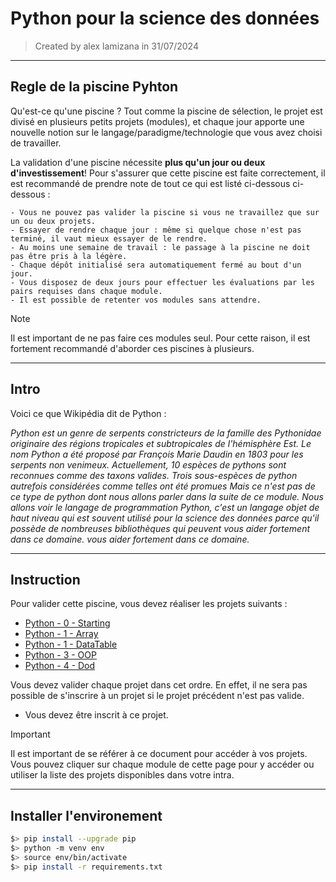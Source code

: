 # Python pour la science des données

> Created by alex lamizana in 31/07/2024
----------------------------------------------------------------------------

## Regle de la piscine Pyhton

Qu'est-ce qu'une piscine ?
Tout comme la piscine de sélection, le projet est divisé en plusieurs petits projets (modules),
et chaque jour apporte une nouvelle notion sur le langage/paradigme/technologie que vous avez choisi de travailler.

La validation d'une piscine nécessite **plus qu'un jour ou deux d'investissement**!
Pour s'assurer que cette piscine est faite correctement, il est recommandé de prendre note de tout ce qui est listé ci-dessous
ci-dessous :

    - Vous ne pouvez pas valider la piscine si vous ne travaillez que sur un ou deux projets.
    - Essayer de rendre chaque jour : même si quelque chose n'est pas terminé, il vaut mieux essayer de le rendre.
    - Au moins une semaine de travail : le passage à la piscine ne doit pas être pris à la légère.
    - Chaque dépôt initialisé sera automatiquement fermé au bout d'un jour.
    - Vous disposez de deux jours pour effectuer les évaluations par les pairs requises dans chaque module.
    - Il est possible de retenter vos modules sans attendre.

> [!NOTE]
> Il est important de ne pas faire ces modules seul. Pour cette raison, il est
> fortement recommandé d'aborder ces piscines à plusieurs.

----------------------------------------------------------------------------

## Intro

Voici ce que Wikipédia dit de Python :

*Python est un genre de serpents constricteurs de la famille des Pythonidae originaire des régions tropicales et subtropicales de l'hémisphère Est.
Le nom Python a été proposé par François Marie Daudin en 1803 pour les serpents non venimeux.
Actuellement, 10 espèces de pythons sont reconnues comme des taxons valides.
Trois sous-espèces de python autrefois considérées comme telles ont été promues
Mais ce n'est pas de ce type de python dont nous allons parler dans la suite de ce module.
Nous allons voir le langage de programmation Python, c'est un langage objet de haut niveau qui est souvent utilisé pour la science des données parce qu'il possède de nombreuses bibliothèques qui peuvent vous aider fortement dans ce domaine.
vous aider fortement dans ce domaine.*

----------------------------------------------------------------------------

## Instruction

Pour valider cette piscine, vous devez réaliser les projets suivants :

- [Python - 0 - Starting](/Starting/README.md)
- [Python - 1 - Array](/Array/README.md)
- [Python - 1 - DataTable](/DataTable/README.md)
- [Python - 3 - OOP](/OOP/README.md)
- [Python - 4 - Dod](/Dot/README.md)

Vous devez valider chaque projet dans cet ordre.
En effet, il ne sera pas possible de s'inscrire à un projet si le projet précédent n'est pas valide.

- Vous devez être inscrit à ce projet.

> [!IMPORTANT]
> Il est important de se référer à ce document pour accéder à vos projets.
> Vous pouvez cliquer sur chaque module de cette page pour y accéder ou utiliser la liste des projets disponibles dans votre intra.

----------------------------------------------------------------------------

## Installer l'environement

```bash
$> pip install --upgrade pip
$> python -m venv env
$> source env/bin/activate
$> pip install -r requirements.txt
```
